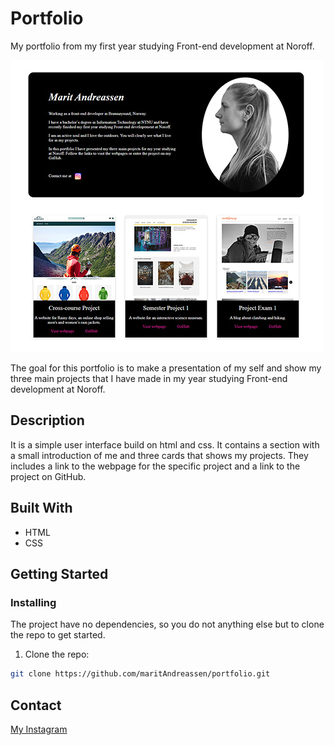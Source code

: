 # Portfolio
My portfolio from my first year studying Front-end development at Noroff.

![image](https://github.com/maritAndreassen/portfolio/blob/main/PortfolioHomepage.jpg)

The goal for this portfolio is to make a presentation of my self and show my three main projects that I have made in my year studying Front-end development at Noroff.

## Description

It is a simple user interface build on html and css. It contains a section with a small introduction of me and three cards that shows my projects. They includes a link to the webpage for the specific project and a link to the project on GitHub.

## Built With

- HTML
- CSS

## Getting Started

### Installing

The project have no dependencies, so you do not anything else but to clone the repo to get started.

1. Clone the repo:

```bash
git clone https://github.com/maritAndreassen/portfolio.git
```

## Contact

[My Instagram](https://www.instagram.com/marit.andr)
